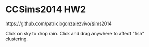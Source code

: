 CCSims2014 HW2
==============

https://github.com/patriciogonzalezvivo/sims2014


Click on sky to drop rain.
Click and drag anywhere to affect "fish" clustering.